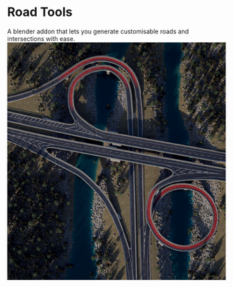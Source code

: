 # Road Tools
A blender addon that lets you generate customisable roads and intersections with ease.
![Demo](docs/img/highwayrender3.png)
